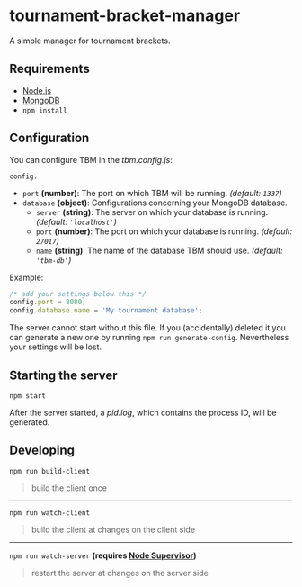 # tournament-bracket-manager
A simple manager for tournament brackets.


## Requirements
* [Node.js](https://nodejs.org)
* [MongoDB](https://www.mongodb.com)
* `npm install`


## Configuration
You can configure TBM in the *tbm.config.js*:

`config.`
* `port` **(number)**: The port on which TBM will be running. *(default: `1337`)*
* `database` **(object)**: Configurations concerning your MongoDB database.
  * `server` **(string)**: The server on which your database is running. *(default: `'localhost'`)*
  * `port` **(number)**: The port on which your database is running. *(default: `27017`)*
  * `name` **(string)**: The name of the database TBM should use. *(default: `'tbm-db'`)*

Example:

```JavaScript
/* add your settings below this */
config.port = 8080;
config.database.name = 'My tournament database';
```

The server cannot start without this file. If you (accidentally) deleted it you can generate a new one by running `npm run generate-config`. Nevertheless your settings will be lost.


## Starting the server
`npm start`

After the server started, a *pid.log*, which contains the process ID, will be generated.


## Developing
`npm run build-client`
> build the client once

---

`npm run watch-client`
> build the client at changes on the client side

---

`npm run watch-server` **(requires [Node Supervisor](https://www.npmjs.com/package/supervisor))**
> restart the server at changes on the server side
